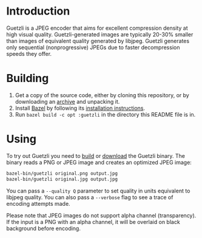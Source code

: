 # Introduction

Guetzli is a JPEG encoder that aims for excellent compression density at high
visual quality. Guetzli-generated images are typically 20-30% smaller than
images of equivalent quality generated by libjpeg. Guetzli generates only
sequential (nonprogressive) JPEGs due to faster decompression speeds they offer.

# Building

1.  Get a copy of the source code, either by cloning this repository, or by
    downloading an
    [archive](https://github.com/google/guetzli/archive/master.zip) and
    unpacking it.
2.  Install [Bazel](https://www.bazel.io) by following its [installation
    instructions](https://www.bazel.io/versions/master/docs/install.html).
3.  Run `bazel build -c opt :guetzli` in the directory this README file is in.

# Using

To try out Guetzli you need to [build](#building) or
[download](https://github.com/google/guetzli/releases) the Guetzli binary. The
binary reads a PNG or JPEG image and creates an optimized JPEG image:

```bash
bazel-bin/guetzli original.png output.jpg
bazel-bin/guetzli original.jpg output.jpg
```

You can pass a `--quality Q` parameter to set quality in units equivalent to
libjpeg quality. You can also pass a `--verbose` flag to see a trace of encoding
attempts made.

Please note that JPEG images do not support alpha channel (transparency). If
the input is a PNG with an alpha channel, it will be overlaid on black
background before encoding.
